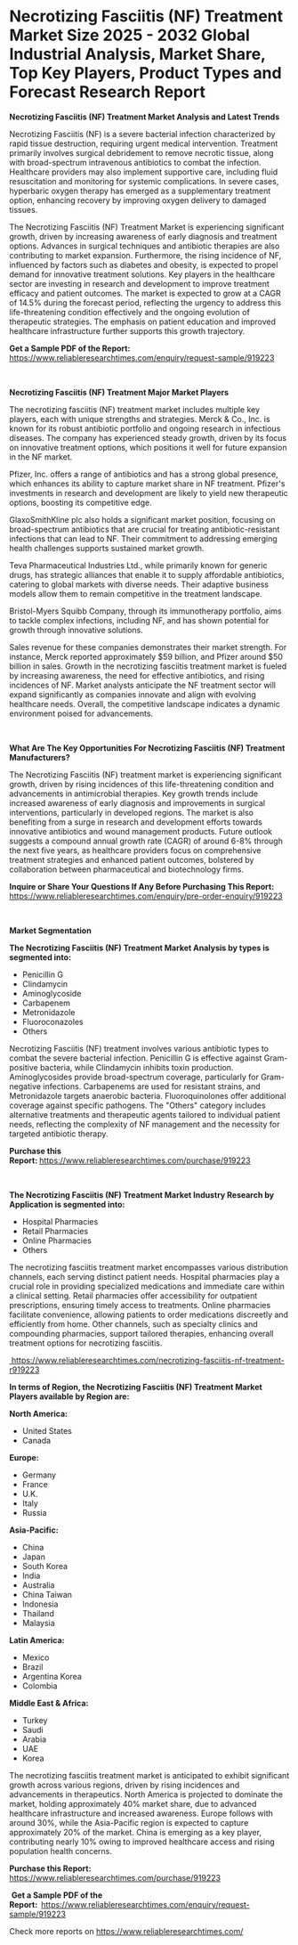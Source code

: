 <p><h1>Necrotizing Fasciitis (NF) Treatment Market Size 2025 - 2032 Global Industrial Analysis, Market Share, Top Key Players, Product Types and Forecast Research Report</h1></p><p><strong>Necrotizing Fasciitis (NF) Treatment Market Analysis and Latest Trends</strong></p>
<p><p>Necrotizing Fasciitis (NF) is a severe bacterial infection characterized by rapid tissue destruction, requiring urgent medical intervention. Treatment primarily involves surgical debridement to remove necrotic tissue, along with broad-spectrum intravenous antibiotics to combat the infection. Healthcare providers may also implement supportive care, including fluid resuscitation and monitoring for systemic complications. In severe cases, hyperbaric oxygen therapy has emerged as a supplementary treatment option, enhancing recovery by improving oxygen delivery to damaged tissues.</p><p>The Necrotizing Fasciitis (NF) Treatment Market is experiencing significant growth, driven by increasing awareness of early diagnosis and treatment options. Advances in surgical techniques and antibiotic therapies are also contributing to market expansion. Furthermore, the rising incidence of NF, influenced by factors such as diabetes and obesity, is expected to propel demand for innovative treatment solutions. Key players in the healthcare sector are investing in research and development to improve treatment efficacy and patient outcomes. The market is expected to grow at a CAGR of 14.5% during the forecast period, reflecting the urgency to address this life-threatening condition effectively and the ongoing evolution of therapeutic strategies. The emphasis on patient education and improved healthcare infrastructure further supports this growth trajectory.</p></p>
<p><strong>Get a Sample PDF of the Report:&nbsp;</strong> <a href="https://www.reliableresearchtimes.com/enquiry/request-sample/919223?utm_campaign=2624&utm_medium=2&utm_source=Github&utm_content=ia&utm_term=03032025&utm_id=necrotizing-fasciitis-nf-treatment">https://www.reliableresearchtimes.com/enquiry/request-sample/919223</a></p>
<p>&nbsp;</p>
<p><strong>Necrotizing Fasciitis (NF) Treatment Major Market Players</strong></p>
<p><p>The necrotizing fasciitis (NF) treatment market includes multiple key players, each with unique strengths and strategies. Merck & Co., Inc. is known for its robust antibiotic portfolio and ongoing research in infectious diseases. The company has experienced steady growth, driven by its focus on innovative treatment options, which positions it well for future expansion in the NF market.</p><p>Pfizer, Inc. offers a range of antibiotics and has a strong global presence, which enhances its ability to capture market share in NF treatment. Pfizer's investments in research and development are likely to yield new therapeutic options, boosting its competitive edge.</p><p>GlaxoSmithKline plc also holds a significant market position, focusing on broad-spectrum antibiotics that are crucial for treating antibiotic-resistant infections that can lead to NF. Their commitment to addressing emerging health challenges supports sustained market growth.</p><p>Teva Pharmaceutical Industries Ltd., while primarily known for generic drugs, has strategic alliances that enable it to supply affordable antibiotics, catering to global markets with diverse needs. Their adaptive business models allow them to remain competitive in the treatment landscape.</p><p>Bristol-Myers Squibb Company, through its immunotherapy portfolio, aims to tackle complex infections, including NF, and has shown potential for growth through innovative solutions.</p><p>Sales revenue for these companies demonstrates their market strength. For instance, Merck reported approximately $59 billion, and Pfizer around $50 billion in sales. Growth in the necrotizing fasciitis treatment market is fueled by increasing awareness, the need for effective antibiotics, and rising incidences of NF. Market analysts anticipate the NF treatment sector will expand significantly as companies innovate and align with evolving healthcare needs. Overall, the competitive landscape indicates a dynamic environment poised for advancements.</p></p>
<p>&nbsp;</p>
<p><strong>What Are The Key Opportunities For Necrotizing Fasciitis (NF) Treatment Manufacturers?</strong></p>
<p><p>The Necrotizing Fasciitis (NF) treatment market is experiencing significant growth, driven by rising incidences of this life-threatening condition and advancements in antimicrobial therapies. Key growth trends include increased awareness of early diagnosis and improvements in surgical interventions, particularly in developed regions. The market is also benefiting from a surge in research and development efforts towards innovative antibiotics and wound management products. Future outlook suggests a compound annual growth rate (CAGR) of around 6-8% through the next five years, as healthcare providers focus on comprehensive treatment strategies and enhanced patient outcomes, bolstered by collaboration between pharmaceutical and biotechnology firms.</p></p>
<p><strong>Inquire or Share Your Questions If Any Before Purchasing This Report:</strong> <a href="https://www.reliableresearchtimes.com/enquiry/pre-order-enquiry/919223?utm_campaign=2624&utm_medium=2&utm_source=Github&utm_content=ia&utm_term=03032025&utm_id=necrotizing-fasciitis-nf-treatment">https://www.reliableresearchtimes.com/enquiry/pre-order-enquiry/919223</a></p>
<p>&nbsp;</p>
<p><strong>Market Segmentation</strong></p>
<p><strong>The Necrotizing Fasciitis (NF) Treatment Market Analysis by types is segmented into:</strong></p>
<p><ul><li>Penicillin G</li><li>Clindamycin</li><li>Aminoglycoside</li><li>Carbapenem</li><li>Metronidazole</li><li>Fluoroconazoles</li><li>Others</li></ul></p>
<p><p>Necrotizing Fasciitis (NF) treatment involves various antibiotic types to combat the severe bacterial infection. Penicillin G is effective against Gram-positive bacteria, while Clindamycin inhibits toxin production. Aminoglycosides provide broad-spectrum coverage, particularly for Gram-negative infections. Carbapenems are used for resistant strains, and Metronidazole targets anaerobic bacteria. Fluoroquinolones offer additional coverage against specific pathogens. The "Others" category includes alternative treatments and therapeutic agents tailored to individual patient needs, reflecting the complexity of NF management and the necessity for targeted antibiotic therapy.</p></p>
<p><strong>Purchase this Report:&nbsp;</strong><a href="https://www.reliableresearchtimes.com/purchase/919223?utm_campaign=2624&utm_medium=2&utm_source=Github&utm_content=ia&utm_term=03032025&utm_id=necrotizing-fasciitis-nf-treatment">https://www.reliableresearchtimes.com/purchase/919223</a></p>
<p>&nbsp;</p>
<p><strong>The Necrotizing Fasciitis (NF) Treatment Market Industry Research by Application is segmented into:</strong></p>
<p><ul><li>Hospital Pharmacies</li><li>Retail Pharmacies</li><li>Online Pharmacies</li><li>Others</li></ul></p>
<p><p>The necrotizing fasciitis treatment market encompasses various distribution channels, each serving distinct patient needs. Hospital pharmacies play a crucial role in providing specialized medications and immediate care within a clinical setting. Retail pharmacies offer accessibility for outpatient prescriptions, ensuring timely access to treatments. Online pharmacies facilitate convenience, allowing patients to order medications discreetly and efficiently from home. Other channels, such as specialty clinics and compounding pharmacies, support tailored therapies, enhancing overall treatment options for necrotizing fasciitis.</p></p>
<p><a href="https://www.reliableresearchtimes.com/necrotizing-fasciitis-nf-treatment-r919223?utm_campaign=2624&utm_medium=2&utm_source=Github&utm_content=ia&utm_term=03032025&utm_id=necrotizing-fasciitis-nf-treatment">&nbsp;https://www.reliableresearchtimes.com/necrotizing-fasciitis-nf-treatment-r919223</a></p>
<p><strong>In terms of Region, the Necrotizing Fasciitis (NF) Treatment Market Players available by Region are:</strong></p>
<p>
    <p> <strong> North America: </strong>
        <ul>
            <li>United States</li>
            <li>Canada</li>
        </ul>
        </p> 
    <p> <strong> Europe: </strong>
        <ul>
            <li>Germany</li>
            <li>France</li>
            <li>U.K.</li>
            <li>Italy</li>
            <li>Russia</li>
        </ul>
        </p> 
    <p> <strong> Asia-Pacific: </strong>
        <ul>
            <li>China</li>
            <li>Japan</li>
            <li>South Korea</li>
            <li>India</li>
            <li>Australia</li>
            <li>China Taiwan</li>
            <li>Indonesia</li>
            <li>Thailand</li>
            <li>Malaysia</li>
        </ul>
        </p> 
    <p> <strong> Latin America: </strong>
        <ul>
            <li>Mexico</li>
            <li>Brazil</li>
            <li>Argentina Korea</li>
            <li>Colombia</li>
        </ul>
        </p> 
    <p> <strong> Middle East & Africa: </strong>
        <ul>
            <li>Turkey</li>
            <li>Saudi</li>
            <li>Arabia</li>
            <li>UAE</li>
            <li>Korea</li>
        </ul>
    </p>
    </p>
<p><p>The necrotizing fasciitis treatment market is anticipated to exhibit significant growth across various regions, driven by rising incidences and advancements in therapeutics. North America is projected to dominate the market, holding approximately 40% market share, due to advanced healthcare infrastructure and increased awareness. Europe follows with around 30%, while the Asia-Pacific region is expected to capture approximately 20% of the market. China is emerging as a key player, contributing nearly 10% owing to improved healthcare access and rising population health concerns.</p></p>
<p><strong>Purchase this Report: </strong><a href="https://www.reliableresearchtimes.com/purchase/919223?utm_campaign=2624&utm_medium=2&utm_source=Github&utm_content=ia&utm_term=03032025&utm_id=necrotizing-fasciitis-nf-treatment">https://www.reliableresearchtimes.com/purchase/919223</a></p>
<p>&nbsp;<strong>Get a Sample PDF of the Report:&nbsp;&nbsp;</strong><a href="https://www.reliableresearchtimes.com/enquiry/request-sample/919223?utm_campaign=2624&utm_medium=2&utm_source=Github&utm_content=ia&utm_term=03032025&utm_id=necrotizing-fasciitis-nf-treatment">https://www.reliableresearchtimes.com/enquiry/request-sample/919223</a></p>
<p><strong></strong></p>
<p>Check more reports on <a href="https://www.reliableresearchtimes.com/?utm_campaign=2624&utm_medium=2&utm_source=Github&utm_content=ia&utm_term=03032025&utm_id=necrotizing-fasciitis-nf-treatment">https://www.reliableresearchtimes.com/</a></p>
